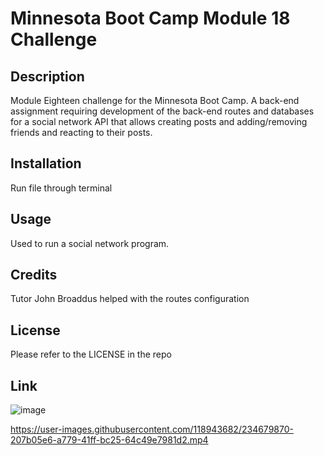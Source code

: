 # Minnesota Boot Camp Module 18 Challenge

## Description

Module Eighteen challenge for the Minnesota Boot Camp. A back-end assignment requiring development of the back-end routes and databases for a social network API that allows creating posts and adding/removing friends and reacting to their posts.

## Installation

Run file through terminal

## Usage

Used to run a social network program.

## Credits

Tutor John Broaddus helped with the routes configuration

## License

Please refer to the LICENSE in the repo

## Link
![image](https://user-images.githubusercontent.com/118943682/234674906-ba872be0-3500-4cc6-90c1-a4b4e186db84.png)

https://user-images.githubusercontent.com/118943682/234679870-207b05e6-a779-41ff-bc25-64c49e7981d2.mp4

